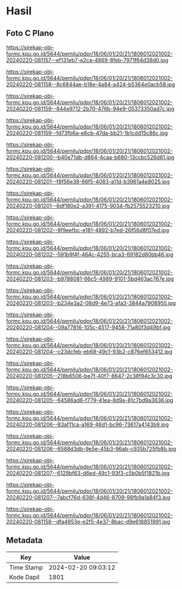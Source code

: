 # Hasil

## Foto C Plano

https://sirekap-obj-formc.kpu.go.id/5644/pemilu/pdpr/18/06/01/20/21/1806012021002-20240220-081157--ef131eb7-e2ca-4869-8feb-7971f64d38d0.jpg

https://sirekap-obj-formc.kpu.go.id/5644/pemilu/pdpr/18/06/01/20/21/1806012021002-20240220-081158--8c6844ae-b18e-4a84-a424-b5364e0acb58.jpg

https://sirekap-obj-formc.kpu.go.id/5644/pemilu/pdpr/18/06/01/20/21/1806012021002-20240220-081159--844e9712-2b70-476b-94e9-05373350ad7c.jpg

https://sirekap-obj-formc.kpu.go.id/5644/pemilu/pdpr/18/06/01/20/21/1806012021002-20240220-081159--fd73fb6a-e6cb-47da-bb21-1b1cdd15c86c.jpg

https://sirekap-obj-formc.kpu.go.id/5644/pemilu/pdpr/18/06/01/20/21/1806012021002-20240220-081200--b40e71db-d864-4caa-b680-13ccbc526d61.jpg

https://sirekap-obj-formc.kpu.go.id/5644/pemilu/pdpr/18/06/01/20/21/1806012021002-20240220-081201--f8f56e39-66f5-4083-a11d-b3961a4e8025.jpg

https://sirekap-obj-formc.kpu.go.id/5644/pemilu/pdpr/18/06/01/20/21/1806012021002-20240220-081201--6df180e2-a391-4175-9034-fb2575523210.jpg

https://sirekap-obj-formc.kpu.go.id/5644/pemilu/pdpr/18/06/01/20/21/1806012021002-20240220-081202--8f9eefbc-e181-4892-b7ed-26f56d8f07ed.jpg

https://sirekap-obj-formc.kpu.go.id/5644/pemilu/pdpr/18/06/01/20/21/1806012021002-20240220-081202--591b9f4f-464c-4255-bca3-69182d80bb46.jpg

https://sirekap-obj-formc.kpu.go.id/5644/pemilu/pdpr/18/06/01/20/21/1806012021002-20240220-081203--b9788081-66c5-4989-9101-5bd463ac767e.jpg

https://sirekap-obj-formc.kpu.go.id/5644/pemilu/pdpr/18/06/01/20/21/1806012021002-20240220-081203--b234e3a2-08d9-4e73-afa3-3844a7908955.jpg

https://sirekap-obj-formc.kpu.go.id/5644/pemilu/pdpr/18/06/01/20/21/1806012021002-20240220-081204--09a77816-105c-4517-9458-71a80f3d49bf.jpg

https://sirekap-obj-formc.kpu.go.id/5644/pemilu/pdpr/18/06/01/20/21/1806012021002-20240220-081204--c23dcfeb-eb68-49c1-93b2-c876ef653412.jpg

https://sirekap-obj-formc.kpu.go.id/5644/pemilu/pdpr/18/06/01/20/21/1806012021002-20240220-081205--218b6506-be7f-40f7-8647-2c38f94c3c30.jpg

https://sirekap-obj-formc.kpu.go.id/5644/pemilu/pdpr/18/06/01/20/21/1806012021002-20240220-081205--64586ad6-f779-41ea-8d9a-81c7bd9a3636.jpg

https://sirekap-obj-formc.kpu.go.id/5644/pemilu/pdpr/18/06/01/20/21/1806012021002-20240220-081206--83af11ca-a169-46d1-bc96-73617a4143b9.jpg

https://sirekap-obj-formc.kpu.go.id/5644/pemilu/pdpr/18/06/01/20/21/1806012021002-20240220-081206--6588d3db-9e5e-45b3-96ab-c935b725fb8b.jpg

https://sirekap-obj-formc.kpu.go.id/5644/pemilu/pdpr/18/06/01/20/21/1806012021002-20240220-081207--6129bf63-d6ed-49c1-93f3-c5b0b5f1821b.jpg

https://sirekap-obj-formc.kpu.go.id/5644/pemilu/pdpr/18/06/01/20/21/1806012021002-20240220-081207--7abcf76d-638f-4d46-8709-98fb9a1a84f3.jpg

https://sirekap-obj-formc.kpu.go.id/5644/pemilu/pdpr/18/06/01/20/21/1806012021002-20240220-081158--dfa4953e-e2f5-4e37-8bac-d9e618851991.jpg


## Metadata

| Key        | Value               |
| ---------- | ------------------- |
| Time Stamp | 2024-02-20 09:03:12 |
| Kode Dapil | 1801                |



